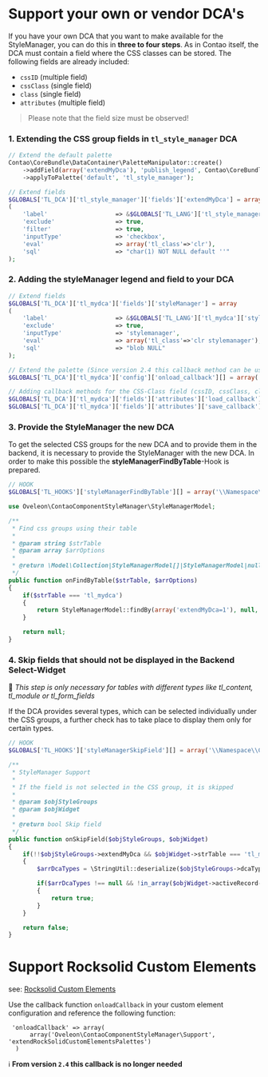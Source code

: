 # Support your own or vendor DCA's 
If you have your own DCA that you want to make available for the StyleManager, you can do this in **three to four steps**.
As in Contao itself, the DCA must contain a field where the CSS classes can be stored. The following fields are already included:

- `cssID` (multiple field)
- `cssClass` (single field)
- `class` (single field)
- `attributes` (multiple field)

> Please note that the field size must be observed!

### 1. Extending the **CSS group fields** in `tl_style_manager` DCA
  
```php
// Extend the default palette
Contao\CoreBundle\DataContainer\PaletteManipulator::create()
    ->addField(array('extendMyDca'), 'publish_legend', Contao\CoreBundle\DataContainer\PaletteManipulator::POSITION_APPEND)
    ->applyToPalette('default', 'tl_style_manager');

// Extend fields
$GLOBALS['TL_DCA']['tl_style_manager']['fields']['extendMyDca'] = array
(
    'label'                   => &$GLOBALS['TL_LANG']['tl_style_manager']['extendMyDca'],
    'exclude'                 => true,
    'filter'                  => true,
    'inputType'               => 'checkbox',
    'eval'                    => array('tl_class'=>'clr'),
    'sql'                     => "char(1) NOT NULL default ''"
);
```

### 2. Adding the styleManager **legend and field** to your DCA
  
```php
// Extend fields
$GLOBALS['TL_DCA']['tl_mydca']['fields']['styleManager'] = array
(
    'label'                   => &$GLOBALS['TL_LANG']['tl_mydca']['styleManager'],
    'exclude'                 => true,
    'inputType'               => 'stylemanager',
    'eval'                    => array('tl_class'=>'clr stylemanager'),
    'sql'                     => "blob NULL"
);

// Extend the palette (Since version 2.4 this callback method can be used, before that the field "styleManager" must be added via the palette manipulator.)
$GLOBALS['TL_DCA']['tl_mydca']['config']['onload_callback'][] = array('\\Oveleon\\ContaoComponentStyleManager\\StyleManager', 'addPalette');

// Adding callback methods for the CSS-Class field (cssID, cssClass, class or attributes)
$GLOBALS['TL_DCA']['tl_mydca']['fields']['attributes']['load_callback'][] = array('\\Oveleon\\ContaoComponentStyleManager\\StyleManager', 'onLoad');
$GLOBALS['TL_DCA']['tl_mydca']['fields']['attributes']['save_callback'][] = array('\\Oveleon\\ContaoComponentStyleManager\\StyleManager', 'onSave');
```

### 3. Provide the StyleManager the new DCA

To get the selected CSS groups for the new DCA and to provide them in the backend, it is necessary to provide the StyleManager with the new DCA. In order to make this possible the **styleManagerFindByTable**-Hook is prepared.

```php
// HOOK
$GLOBALS['TL_HOOKS']['styleManagerFindByTable'][] = array('\\Namespace\\Class', 'onFindByTable');
```

```php
use Oveleon\ContaoComponentStyleManager\StyleManagerModel;

/**
 * Find css groups using their table
 *
 * @param string $strTable
 * @param array $arrOptions
 *
 * @return \Model\Collection|StyleManagerModel[]|StyleManagerModel|null A collection of models or null if there are no css groups
 */
public function onFindByTable($strTable, $arrOptions)
{
    if($strTable === 'tl_mydca')
    {
        return StyleManagerModel::findBy(array('extendMyDca=1'), null, $arrOptions);
    }

    return null;
}
```

### 4. **Skip fields** that should not be displayed in the Backend Select-Widget

📌 _This step is only necessary for tables with different types like tl_content, tl_module or tl_form_fields_

If the DCA provides several types, which can be selected individually under the CSS groups, a further check has to take place to display them only for certain types.

```php
// HOOK
$GLOBALS['TL_HOOKS']['styleManagerSkipField'][] = array('\\Namespace\\Class', 'onSkipField');
```

```php
/**
 * StyleManager Support
 *
 * If the field is not selected in the CSS group, it is skipped
 *
 * @param $objStyleGroups
 * @param $objWidget
 *
 * @return bool Skip field
 */
public function onSkipField($objStyleGroups, $objWidget)
{
    if(!!$objStyleGroups->extendMyDca && $objWidget->strTable === 'tl_mydca')
    {
        $arrDcaTypes = \StringUtil::deserialize($objStyleGroups->dcaTypes);

        if($arrDcaTypes !== null && !in_array($objWidget->activeRecord->type, $arrDcaTypes))
        {
            return true;
        }
    }

    return false;
}
```


# Support Rocksolid Custom Elements
see: [Rocksolid Custom Elements](https://github.com/madeyourday/contao-rocksolid-custom-elements)

Use the callback function `onloadCallback` in your custom element configuration and reference the following function:
```
 'onloadCallback' => array(
      array('Oveleon\ContaoComponentStyleManager\Support', 'extendRockSolidCustomElementsPalettes')
  )
```

ℹ **From version `2.4` this callback is no longer needed**
